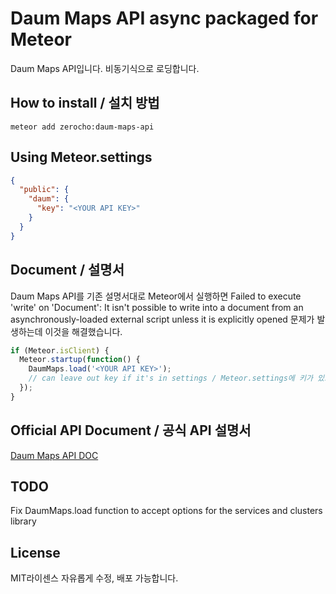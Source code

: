 # Daum Maps API async packaged for Meteor
Daum Maps API입니다. 비동기식으로 로딩합니다.

## How to install / 설치 방법
```
meteor add zerocho:daum-maps-api
```
## Using Meteor.settings
```json
{
  "public": {
    "daum": {
      "key": "<YOUR API KEY>"
    }
  }
}
```
## Document / 설명서
Daum Maps API를 기존 설명서대로 Meteor에서 실행하면
Failed to execute 'write' on 'Document': It isn't possible to write into a document from an asynchronously-loaded external script unless it is explicitly opened
문제가 발생하는데 이것을 해결했습니다.
```js
if (Meteor.isClient) {
  Meteor.startup(function() {
    DaumMaps.load('<YOUR API KEY>');
    // can leave out key if it's in settings / Meteor.settings에 키가 있으면 키를 넣을 필요가 없습니다.
  });
}
```
## Official API Document / 공식 API 설명서
[Daum Maps API DOC](http://apis.map.daum.net/web/guide/)

## TODO
Fix DaumMaps.load function to accept options for the services and clusters library

## License
MIT라이센스
자유롭게 수정, 배포 가능합니다.